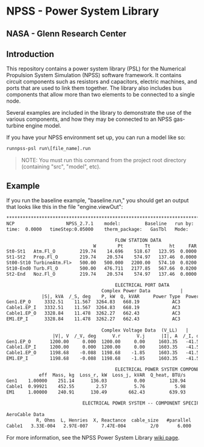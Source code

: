 # NPSS - Power System Library

## NASA - Glenn Research Center

## Introduction

This repository contains a power system library (PSL) for the Numerical
Propulsion System Simulation (NPSS) software framework.
It contains circuit components such as resistors and capacitors, electric
machines, and ports that are used to link them together.
The library also includes bus components that allow more than two elements to be
connected to a single node.

Several examples are included in the library to demonstrate the use of the
various components, and how they may be connected to an NPSS gas-turbine engine
model.


If you have your NPSS environment set up, you can run a model like so:

```bat
runnpss-psl run\[file_name].run
```

> NOTE: You must run this command from the project root
directory (containing "src", "model", etc).

## Example

If you run the baseline example, "baseline.run," you should get an output that
looks like this in the file "engine.viewOut":

```txt
*******************************************************************************                                                                 
NCP                   NPSS_2.7.1    model:         Baseline   run by:     glthoma1   solutionMode= STEADY_STATE     converge=    1    CASE:    0
time:  0.0000   timeStep:0.05000    therm_package:   GasTbl   Mode:         DESIGN   itr/pas/Jac/Bry=  15/  20/  1/ 13    run: 12/01/20 12:33:00

                                        FLOW STATION DATA                                                                               
                                W        Pt        Tt       ht     FAR       Wc        Ps        Ts      rhos     Aphy      MN      gamt
St0-St1   Atm.Fl_O         219.74    14.696    518.67   123.95  0.0000   219.74     0.000      0.00  0.000000      0.0  0.0000   1.40052
St1-St2   Prop.Fl_O        219.74    20.574    574.97   137.46  0.0000   165.25     0.000      0.00  0.000000      0.0  0.0000   1.39944
St00-St10 TurbineAtm.Fl>   500.00   500.000   2200.00   574.10  0.0200    30.27     0.000      0.00  0.000000      0.0  0.0000   1.30774
St10-End0 Turb.Fl_O        500.00   476.711   2177.85   567.66  0.0200    31.58     0.000      0.00  0.000000      0.0  0.0000   1.30837
St2-End   Noz.Fl_O         219.74    20.574    574.97   137.46  0.0000   165.25    14.000    515.05  0.073366    508.3  0.7625   1.39944

                                        ELECTRICAL PORT DATA                                          
                                   Complex Power Data           |               Misc Data             
             |S|, kVA  /_S, deg    P, kW  Q, kVAR     Power Type  Power Factor  frequency, Hz         
Gen1.EP_O     3332.51    11.567  3264.83   668.19            AC3        0.9797        400.000         
Cable1.EP_I   3332.51    11.567  3264.83   668.19            AC3        0.9797        400.000         
Cable1.EP_O   3328.84    11.478  3262.27   662.43            AC3        0.9800        400.000         
EM1.EP_I      3328.84    11.478  3262.27   662.43            AC3        0.9800        400.000         
                                                                                                      
                                   Complex Voltage Data  (V_LL)   |     Complex Current Data  (I_Line)
                 |V|, V  /_V, deg      V.r      V.j      |I|, A  /_I, deg      I.r      I.j           
Gen1.EP_O       1200.00     0.000  1200.00     0.00     1603.35   -41.567  1199.61  ----.--           
Cable1.EP_I     1200.00     0.000  1200.00     0.00     1603.35   -41.567  1199.61  ----.--           
Cable1.EP_O     1198.68    -0.088  1198.68    -1.85     1603.35   -41.567  1199.61  ----.--           
EM1.EP_I        1198.68    -0.088  1198.68    -1.85     1603.35   -41.567  1199.61  ----.--           

                                        ELECTRICAL POWER SYSTEM COMPONENT DATA  
            eff  Mass, kg  Loss_r, kW  Loss_j, kVAR  Q_heat, BTU/s              
Gen1    1.00000    251.14      136.03          0.00         128.94              
Cable1  0.99921    452.55        2.57          5.76           5.98              
EM1     1.00000    240.91      130.49        662.43         639.93              
                                                                                
                            ELECTRICAL POWER SYSTEM -- COMPONENT SPECIFIC DATA  
                                                                                
AeroCable Data                                                                  
           R, Ohms  L, Henries  X, Reactance  cable_size   #parallel    ampacity
Cable1   3.33E-004   2.97E-007     7.47E-004         2/0       6.000    1608.000
```
For more information, see the NPSS Power System Library [wiki page](../../wiki/Home/).
